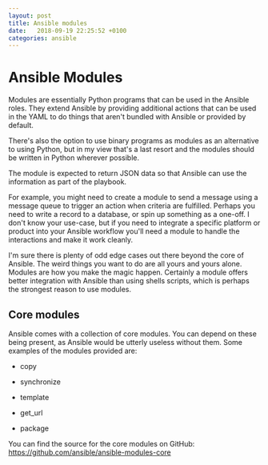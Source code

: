 ```yaml
---
layout: post
title: Ansible modules
date:   2018-09-19 22:25:52 +0100
categories: ansible
---
```

Ansible Modules
=======

Modules are essentially Python programs that can be used in the Ansible
roles. They extend Ansible by providing additional actions that can be
used in the YAML to do things that aren't bundled with Ansible or
provided by default.

There's also the option to use binary programs as modules as an
alternative to using Python, but in my view that's a last resort and the
modules should be written in Python wherever possible.

The module is expected to return JSON data so that Ansible can use the
information as part of the playbook.

For example, you might need to create a module to send a message using a
message queue to trigger an action when criteria are fulfilled. Perhaps
you need to write a record to a database, or spin up something as a
one-off. I don't know your use-case, but if you need to integrate a
specific platform or product into your Ansible workflow you'll need a
module to handle the interactions and make it work cleanly.

I'm sure there is plenty of odd edge cases out there beyond the core of
Ansible. The weird things you want to do are all yours and yours alone.
Modules are how you make the magic happen. Certainly a module offers
better integration with Ansible than using shells scripts, which is
perhaps the strongest reason to use modules.

Core modules
------------

Ansible comes with a collection of core modules. You can depend on these
being present, as Ansible would be utterly useless without them. Some
examples of the modules provided are:

-   copy

-   synchronize

-   template

-   get\_url

-   package

You can find the source for the core modules on GitHub:
<https://github.com/ansible/ansible-modules-core>
